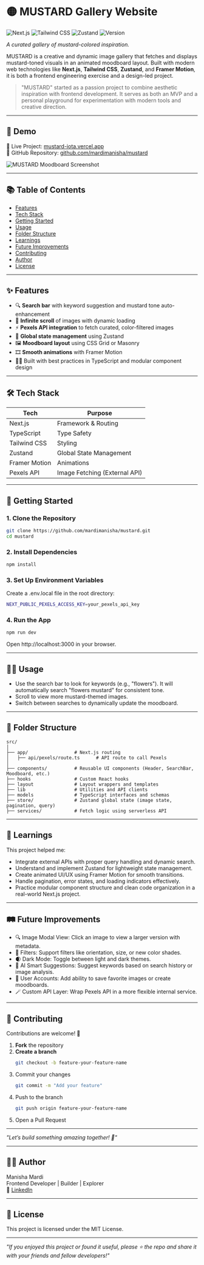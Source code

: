 
# 🟡 MUSTARD Gallery Website

![Next.js](https://img.shields.io/badge/Next.js-%23000000?style=flat&logo=next.js&logoColor=white)
![Tailwind CSS](https://img.shields.io/badge/Tailwind%20CSS-%23000000?style=flat&logo=tailwind-css&logoColor=white)
![Zustand](https://img.shields.io/badge/Zustand-%2315705C?style=flat&logo=redux&logoColor=white)
![Version](https://img.shields.io/badge/version-1.0.0-blue)

*A curated gallery of mustard-colored inspiration.*

MUSTARD is a creative and dynamic image gallery that fetches and displays mustard-toned visuals in an animated moodboard layout. Built with modern web technologies like **Next.js**, **Tailwind CSS**, **Zustand**, and **Framer Motion**, it is both a frontend engineering exercise and a design-led project.

> "MUSTARD" started as a passion project to combine aesthetic inspiration with frontend development. It serves as both an MVP and a personal playground for experimentation with modern tools and creative direction.

---

## 📸 Demo

🧪 Live Project: [mustard-iota.vercel.app](https://mustard-iota.vercel.app)  
📁 GitHub Repository: [github.com/mardimanisha/mustard](https://github.com/mardimanisha/mustard)

![MUSTARD Moodboard Screenshot](/assets/mustard.png)

---

## 📚 Table of Contents

- [Features](#features)
- [Tech Stack](#tech-stack)
- [Getting Started](#getting-started)
- [Usage](#usage)
- [Folder Structure](#folder-structure)
- [Learnings](#learnings)
- [Future Improvements](#future-improvements)
- [Contributing](#contributing)
- [Author](#author)
- [License](#license)

---

## ✨ Features

- 🔍 **Search bar** with keyword suggestion and mustard tone auto-enhancement
- 🧱 **Infinite scroll** of images with dynamic loading
- ⚡ **Pexels API integration** to fetch curated, color-filtered images
- 🧠 **Global state management** using Zustand
- 🖼️ **Moodboard layout** using CSS Grid or Masonry
- 🎞️ **Smooth animations** with Framer Motion
- 🧑‍💻 Built with best practices in TypeScript and modular component design

---

## 🛠 Tech Stack

| Tech              | Purpose                        |
|------------------|--------------------------------|
| Next.js           | Framework & Routing            |
| TypeScript        | Type Safety                    |
| Tailwind CSS      | Styling                        |
| Zustand           | Global State Management        |
| Framer Motion     | Animations                     |
| Pexels API        | Image Fetching (External API)  |

---

## 🚀 Getting Started

### 1. Clone the Repository

```bash
git clone https://github.com/mardimanisha/mustard.git
cd mustard
```

### 2. Install Dependencies
```bash
npm install
```
### 3. Set Up Environment Variables
Create a .env.local file in the root directory:
```bash
NEXT_PUBLIC_PEXELS_ACCESS_KEY=your_pexels_api_key
```
### 4. Run the App
```bash
npm run dev
```
Open http://localhost:3000 in your browser.

---
## 🧑‍💻 Usage
- Use the search bar to look for keywords (e.g., "flowers"). It will automatically search "flowers mustard" for consistent tone.
- Scroll to view more mustard-themed images.
- Switch between searches to dynamically update the moodboard.

---
## 📁 Folder Structure
```
src/
│
├── app/                 # Next.js routing
│   ├── api/pexels/route.ts      # API route to call Pexels
│
├── components/          # Reusable UI components (Header, SearchBar, Moodboard, etc.)
├── hooks                # Custom React hooks
├── layout               # Layout wrappers and templates 
├── lib                  # Utilities and API clients
├── models               # TypeScript interfaces and schemas
├── store/               # Zustand global state (image state, pagination, query)
├── services/            # Fetch logic using serverless API
```
---
## 🧠 Learnings
This project helped me:
- Integrate external APIs with proper query handling and dynamic search.
- Understand and implement Zustand for lightweight state management.
- Create animated UI/UX using Framer Motion for smooth transitions.
- Handle pagination, error states, and loading indicators effectively.
- Practice modular component structure and clean code organization in a real-world Next.js project.

---

## 🛤️ Future Improvements
- 🔍 Image Modal View: Click an image to view a larger version with metadata.
- 📂 Filters: Support filters like orientation, size, or new color shades.
- 🌒 Dark Mode: Toggle between light and dark themes.
- 🧠 AI Smart Suggestions: Suggest keywords based on search history or image analysis.
- 🧵 User Accounts: Add ability to save favorite images or create moodboards.
- 🪄 Custom API Layer: Wrap Pexels API in a more flexible internal service.

---

## 🤝 Contributing
Contributions are welcome! 🚀
1. **Fork** the repository  
2. **Create a branch**  
   ```bash
   git checkout -b feature-your-feature-name
   ```
3. Commit your changes
   ```bash
   git commit -m "Add your feature"
   ```
4. Push to the branch
   ```bash
   git push origin feature-your-feature-name
   ```
5. Open a Pull Request

---

*"Let’s build something amazing together! 💛"*

--- 

## 👩‍💻 Author  
Manisha Mardi  
Frontend Developer \| Builder \| Explorer    
💼 [LinkedIn](https://www.linkedin.com/in/manisha-mardi/)

---

## 📄 License
This project is licensed under the MIT License.

---

*"If you enjoyed this project or found it useful, please ⭐ the repo and share it with your friends and fellow developers!"*


